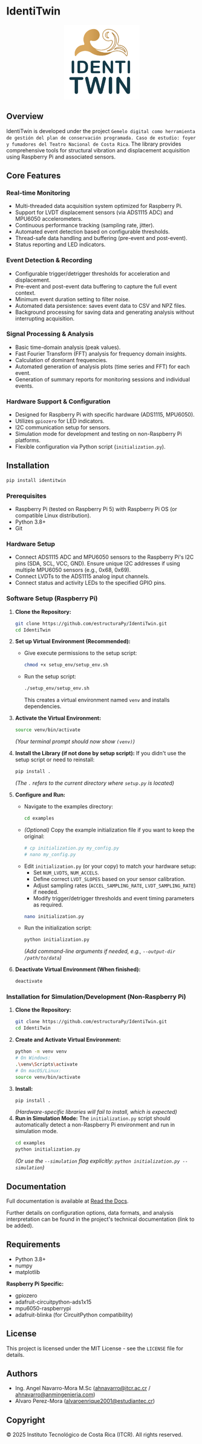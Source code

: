 # IdentiTwin

<p align="center">
  <img src="https://github.com/estructuraPy/IdentiTwin/raw/main/identitwin.png" alt="IdentiTwin Logo" width="200"/>
</p>

## Overview

IdentiTwin is developed under the project ``Gemelo digital como herramienta de gestión del plan de conservación programada. Caso de estudio: foyer y fumadores del Teatro Nacional de Costa Rica``. The library provides comprehensive tools for structural vibration and displacement acquisition using Raspberry Pi and associated sensors.

## Core Features

### Real-time Monitoring
- Multi-threaded data acquisition system optimized for Raspberry Pi.
- Support for LVDT displacement sensors (via ADS1115 ADC) and MPU6050 accelerometers.
- Continuous performance tracking (sampling rate, jitter).
- Automated event detection based on configurable thresholds.
- Thread-safe data handling and buffering (pre-event and post-event).
- Status reporting and LED indicators.

### Event Detection & Recording
- Configurable trigger/detrigger thresholds for acceleration and displacement.
- Pre-event and post-event data buffering to capture the full event context.
- Minimum event duration setting to filter noise.
- Automated data persistence: saves event data to CSV and NPZ files.
- Background processing for saving data and generating analysis without interrupting acquisition.

### Signal Processing & Analysis
- Basic time-domain analysis (peak values).
- Fast Fourier Transform (FFT) analysis for frequency domain insights.
- Calculation of dominant frequencies.
- Automated generation of analysis plots (time series and FFT) for each event.
- Generation of summary reports for monitoring sessions and individual events.

### Hardware Support & Configuration
- Designed for Raspberry Pi with specific hardware (ADS1115, MPU6050).
- Utilizes `gpiozero` for LED indicators.
- I2C communication setup for sensors.
- Simulation mode for development and testing on non-Raspberry Pi platforms.
- Flexible configuration via Python script (`initialization.py`).

## Installation

```bash
pip install identitwin
```

### Prerequisites
- Raspberry Pi (tested on Raspberry Pi 5) with Raspberry Pi OS (or compatible Linux distribution).
- Python 3.8+
- Git

### Hardware Setup
- Connect ADS1115 ADC and MPU6050 sensors to the Raspberry Pi's I2C pins (SDA, SCL, VCC, GND). Ensure unique I2C addresses if using multiple MPU6050 sensors (e.g., 0x68, 0x69).
- Connect LVDTs to the ADS1115 analog input channels.
- Connect status and activity LEDs to the specified GPIO pins.

### Software Setup (Raspberry Pi)

1.  **Clone the Repository:**
    ```bash
    git clone https://github.com/estructuraPy/IdentiTwin.git
    cd IdentiTwin
    ```

2.  **Set up Virtual Environment (Recommended):**
    *   Give execute permissions to the setup script:
        ```bash
        chmod +x setup_env/setup_env.sh
        ```
    *   Run the setup script:
        ```bash
        ./setup_env/setup_env.sh
        ```
        This creates a virtual environment named `venv` and installs dependencies.

3.  **Activate the Virtual Environment:**
    ```bash
    source venv/bin/activate
    ```
    *(Your terminal prompt should now show `(venv)`)*

4.  **Install the Library (if not done by setup script):**
    If you didn't use the setup script or need to reinstall:
    ```bash
    pip install .
    ```
    *(The `.` refers to the current directory where `setup.py` is located)*

5.  **Configure and Run:**
    *   Navigate to the examples directory:
        ```bash
        cd examples
        ```
    *   *(Optional)* Copy the example initialization file if you want to keep the original:
        ```bash
        # cp initialization.py my_config.py
        # nano my_config.py
        ```
    *   Edit `initialization.py` (or your copy) to match your hardware setup:
        *   Set `NUM_LVDTS`, `NUM_ACCELS`.
        *   Define correct `LVDT_SLOPES` based on your sensor calibration.
        *   Adjust sampling rates (`ACCEL_SAMPLING_RATE`, `LVDT_SAMPLING_RATE`) if needed.
        *   Modify trigger/detrigger thresholds and event timing parameters as required.
        ```bash
        nano initialization.py
        ```
    *   Run the initialization script:
        ```bash
        python initialization.py
        ```
        *(Add command-line arguments if needed, e.g., `--output-dir /path/to/data`)*

6.  **Deactivate Virtual Environment (When finished):**
    ```bash
    deactivate
    ```

### Installation for Simulation/Development (Non-Raspberry Pi)

1.  **Clone the Repository:**
    ```bash
    git clone https://github.com/estructuraPy/IdentiTwin.git
    cd IdentiTwin
    ```
2.  **Create and Activate Virtual Environment:**
    ```bash
    python -m venv venv
    # On Windows:
    .\venv\Scripts\activate
    # On macOS/Linux:
    source venv/bin/activate
    ```
3.  **Install:**
    ```bash
    pip install .
    ```
    *(Hardware-specific libraries will fail to install, which is expected)*
4.  **Run in Simulation Mode:**
    The `initialization.py` script should automatically detect a non-Raspberry Pi environment and run in simulation mode.
    ```bash
    cd examples
    python initialization.py
    ```
    *(Or use the `--simulation` flag explicitly: `python initialization.py --simulation`)*

## Documentation

Full documentation is available at [Read the Docs](https://identitwin.readthedocs.io/).

Further details on configuration options, data formats, and analysis interpretation can be found in the project's technical documentation (link to be added).

## Requirements

- Python 3.8+
- numpy
- matplotlib

**Raspberry Pi Specific:**
- gpiozero
- adafruit-circuitpython-ads1x15
- mpu6050-raspberrypi
- adafruit-blinka (for CircuitPython compatibility)

## License

This project is licensed under the MIT License - see the `LICENSE` file for details.

## Authors

- Ing. Angel Navarro-Mora M.Sc (ahnavarro@itcr.ac.cr / ahnavarro@anmingenieria.com)
- Alvaro Perez-Mora (alvaroenrique2001@estudiantec.cr)

## Copyright

© 2025 Instituto Tecnológico de Costa Rica (ITCR). All rights reserved.
